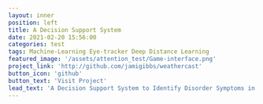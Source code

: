 ```yaml
---
layout: inner
position: left
title: A Decision Support System
date: 2021-02-20 15:56:00
categories: test
tags: Machine-Learning Eye-tracker Deep Distance Learning
featured_image: '/assets/attention_test/Game-interface.png'
project_link: 'http://github.com/jamigibbs/weathercast'
button_icon: 'github'
button_text: 'Visit Project'
lead_text: 'A Decision Support System to Identify Disorder Symptoms in Children'
---
```


